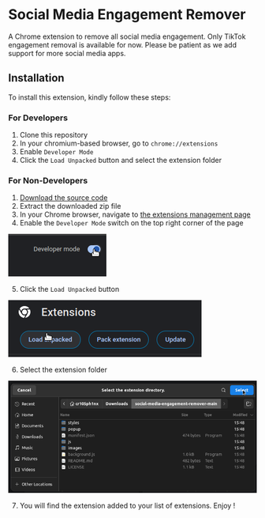 # Social Media Engagement Remover

A Chrome extension to remove all social media engagement. Only TikTok engagement removal is available for now. Please be patient as we add support for more social media apps.

## Installation

To install this extension, kindly follow these steps:

### For Developers
1. Clone this repository
2. In your chromium-based browser, go to `chrome://extensions`
3. Enable `Developer Mode`
4. Click the `Load Unpacked` button and select the extension folder

### For Non-Developers
1. [Download the source code](https://github.com/cr105ph1nx/social-media-engagement-remover/archive/refs/heads/main.zip)
2. Extract the downloaded zip file
3. In your Chrome browser, navigate to [the extensions management page](chrome://extensions)
4. Enable the `Developer Mode` switch on the top right corner of the page

![developer mode switch](./_screenshots/developer-mode.png)

5. Click the `Load Unpacked` button

![load unpacked button](./_screenshots/load-unpacked.png)

6. Select the extension folder

![select extension folder](./_screenshots/select-folder.png)

7. You will find the extension added to your list of extensions. Enjoy !
